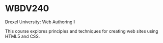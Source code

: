 WBDV240
=======

Drexel University: Web Authoring I

This course explores principles and techniques for creating web sites using HTML5 and CSS.